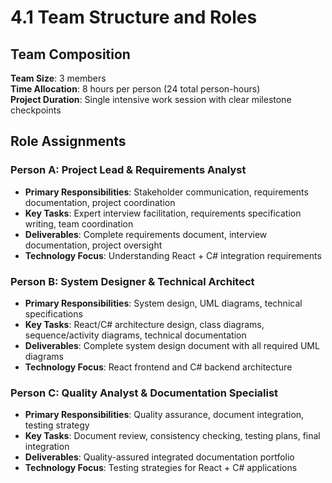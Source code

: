 # 4.1 Team Structure and Roles

## Team Composition
**Team Size**: 3 members  
**Time Allocation**: 8 hours per person (24 total person-hours)  
**Project Duration**: Single intensive work session with clear milestone checkpoints

## Role Assignments

### Person A: Project Lead & Requirements Analyst
- **Primary Responsibilities**: Stakeholder communication, requirements documentation, project coordination
- **Key Tasks**: Expert interview facilitation, requirements specification writing, team coordination
- **Deliverables**: Complete requirements document, interview documentation, project oversight
- **Technology Focus**: Understanding React + C# integration requirements

### Person B: System Designer & Technical Architect  
- **Primary Responsibilities**: System design, UML diagrams, technical specifications
- **Key Tasks**: React/C# architecture design, class diagrams, sequence/activity diagrams, technical documentation
- **Deliverables**: Complete system design document with all required UML diagrams
- **Technology Focus**: React frontend and C# backend architecture

### Person C: Quality Analyst & Documentation Specialist
- **Primary Responsibilities**: Quality assurance, document integration, testing strategy
- **Key Tasks**: Document review, consistency checking, testing plans, final integration
- **Deliverables**: Quality-assured integrated documentation portfolio
- **Technology Focus**: Testing strategies for React + C# applications